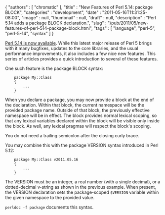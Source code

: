 {
   "authors" : [
      "chromatic"
   ],
   "title" : "New Features of Perl 5.14: package BLOCK",
   "categories" : "development",
   "date" : "2011-05-16T11:31:25-08:00",
   "image" : null,
   "thumbnail" : null,
   "draft" : null,
   "description" : "Perl 5.14 adds a package BLOCK declaration.",
   "slug" : "/pub/2011/05/new-features-of-perl-514-package-block.html",
   "tags" : [
      "language",
      "perl-5",
      "perl-5-14",
      "syntax"
   ]
}



[Perl 5.14 is now available](http://news.perlfoundation.org/2011/05/perl-514.html). While this latest major release of Perl 5 brings with it many bugfixes, updates to the core libraries, and the usual performance improvements, it also includes a few nice new features. This series of articles provides a quick introduction to several of these features.

One such feature is the package BLOCK syntax:

        package My::Class
        {
            ...
        }

When you declare a package, you may now provide a block at the end of the declaration. Within that block, the current namespace will be the provided package name. Outside of that block, the previously effective namespace will be in effect. The block provides normal lexical scoping, so that any lexical variables declared within the block will be visible only inside the block. As well, any lexical pragmas will respect the block's scoping.

You do not need a trailing semicolon after the closing curly brace.

You may combine this with the package VERSION syntax introduced in Perl 5.12:

        package My::Class v2011.05.16
        {
            ...
        }

The VERSION must be an integer, a real number (with a single decimal), or a dotted-decimal v-string as shown in the previous example. When present, the VERSION declaration sets the package-scoped `$VERSION` variable within the given namespace to the provided value.

`perldoc -f package` documents this syntax.
